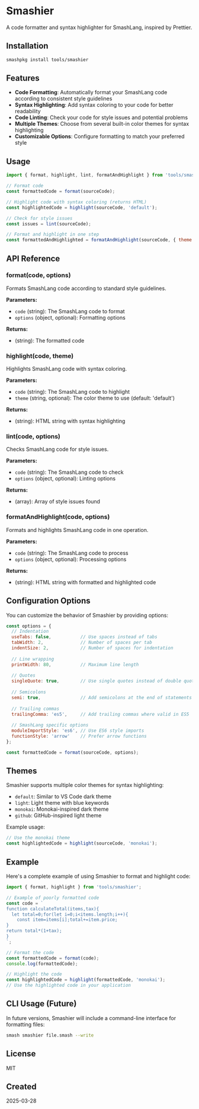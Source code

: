 # Smashier

A code formatter and syntax highlighter for SmashLang, inspired by Prettier.

## Installation

```bash
smashpkg install tools/smashier
```

## Features

- **Code Formatting**: Automatically format your SmashLang code according to consistent style guidelines
- **Syntax Highlighting**: Add syntax coloring to your code for better readability
- **Code Linting**: Check your code for style issues and potential problems
- **Multiple Themes**: Choose from several built-in color themes for syntax highlighting
- **Customizable Options**: Configure formatting to match your preferred style

## Usage

```javascript
import { format, highlight, lint, formatAndHighlight } from 'tools/smashier';

// Format code
const formattedCode = format(sourceCode);

// Highlight code with syntax coloring (returns HTML)
const highlightedCode = highlight(sourceCode, 'default');

// Check for style issues
const issues = lint(sourceCode);

// Format and highlight in one step
const formattedAndHighlighted = formatAndHighlight(sourceCode, { theme: 'monokai' });
```

## API Reference

### format(code, options)

Formats SmashLang code according to standard style guidelines.

**Parameters:**
- `code` (string): The SmashLang code to format
- `options` (object, optional): Formatting options

**Returns:**
- (string): The formatted code

### highlight(code, theme)

Highlights SmashLang code with syntax coloring.

**Parameters:**
- `code` (string): The SmashLang code to highlight
- `theme` (string, optional): The color theme to use (default: 'default')

**Returns:**
- (string): HTML string with syntax highlighting

### lint(code, options)

Checks SmashLang code for style issues.

**Parameters:**
- `code` (string): The SmashLang code to check
- `options` (object, optional): Linting options

**Returns:**
- (array): Array of style issues found

### formatAndHighlight(code, options)

Formats and highlights SmashLang code in one operation.

**Parameters:**
- `code` (string): The SmashLang code to process
- `options` (object, optional): Processing options

**Returns:**
- (string): HTML string with formatted and highlighted code

## Configuration Options

You can customize the behavior of Smashier by providing options:

```javascript
const options = {
  // Indentation
  useTabs: false,           // Use spaces instead of tabs
  tabWidth: 2,              // Number of spaces per tab
  indentSize: 2,            // Number of spaces for indentation
  
  // Line wrapping
  printWidth: 80,           // Maximum line length
  
  // Quotes
  singleQuote: true,        // Use single quotes instead of double quotes
  
  // Semicolons
  semi: true,               // Add semicolons at the end of statements
  
  // Trailing commas
  trailingComma: 'es5',     // Add trailing commas where valid in ES5
  
  // SmashLang specific options
  moduleImportStyle: 'es6', // Use ES6 style imports
  functionStyle: 'arrow'    // Prefer arrow functions
};

const formattedCode = format(sourceCode, options);
```

## Themes

Smashier supports multiple color themes for syntax highlighting:

- `default`: Similar to VS Code dark theme
- `light`: Light theme with blue keywords
- `monokai`: Monokai-inspired dark theme
- `github`: GitHub-inspired light theme

Example usage:

```javascript
// Use the monokai theme
const highlightedCode = highlight(sourceCode, 'monokai');
```

## Example

Here's a complete example of using Smashier to format and highlight code:

```javascript
import { format, highlight } from 'tools/smashier';

// Example of poorly formatted code
const code = `
function calculateTotal(items,tax){
  let total=0;for(let i=0;i<items.length;i++){
    const item=items[i];total+=item.price;
}
return total*(1+tax);
}
`;

// Format the code
const formattedCode = format(code);
console.log(formattedCode);

// Highlight the code
const highlightedCode = highlight(formattedCode, 'monokai');
// Use the highlighted code in your application
```

## CLI Usage (Future)

In future versions, Smashier will include a command-line interface for formatting files:

```bash
smash smashier file.smash --write
```

## License

MIT

## Created

2025-03-28